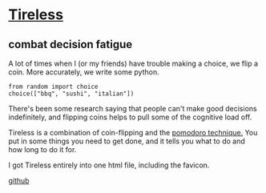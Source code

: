 # [Tireless](https://github.com/swirepe/Tireless)
## combat decision fatigue

A lot of times when I (or my friends) have trouble making a choice, we flip a coin.  More accurately, we write some python.

    from random import choice
    choice(["bbq", "sushi", "italian"])

There's been some research saying that people can't make good decisions indefinitely, and flipping coins helps to pull some of the cognitive load off.

Tireless is a combination of coin-flipping and the [pomodoro technique.](http://www.pomodorotechnique.com/)  You put in some things you need to get done, and it tells you what to do and how long to do it for.

I got Tireless entirely into one html file, including the favicon.

[github](https://github.com/swirepe/Tireless)